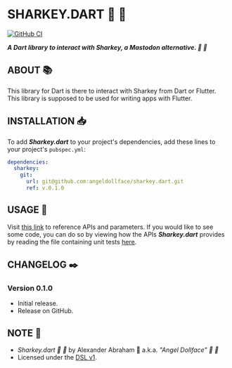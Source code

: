 # SHARKEY.DART :shark: :dart:

[![GitHub CI](https://github.com/angeldollface/sharkey.dart/actions/workflows/dart.yml/badge.svg)](https://github.com/angeldollface/sharkey.dart/actions)


***A Dart library to interact with Sharkey, a Mastodon alternative. :shark: :dart:***

## ABOUT :books:

This library for Dart is there to interact with Sharkey from Dart or Flutter. This library is supposed to be used for writing apps with Flutter.

## INSTALLATION :inbox_tray:

To add ***Sharkey.dart*** to your project's dependencies, add these lines to your project's `pubspec.yml`:

```YAML
dependencies:
  sharkey:
    git:
      url: git@github.com:angeldollface/sharkey.dart.git
      ref: v.0.1.0
```

## USAGE :hammer:

Visit [this link](https://angeldollface.boo/sharkey.dart) to reference APIs and parameters. If you would like to see some code, you can do so by viewing how the APIs ***Sharkey.dart*** provides by reading the file containing unit tests [here](test/sharkey_test.dart).

## CHANGELOG :black_nib:

### Version 0.1.0

- Initial release.
- Release on GitHub.

## NOTE :scroll:

- *Sharkey.dart :shark: :dart:* by Alexander Abraham :black_heart: a.k.a. *"Angel Dollface" :dolls: :ribbon:*
- Licensed under the [DSL v1](https://github.com/angeldollface/doll-software-license).
